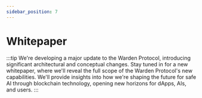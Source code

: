 ```yaml
---
sidebar_position: 7
---
```


# Whitepaper

:::tip
We're developing a major update to the Warden Protocol, introducing significant architectural and conceptual changes. Stay tuned in for a new whitepaper, where we'll reveal the full scope of the Warden Protocol's new capabilities. We'll provide insights into how we're shaping the future for safe AI through blockchain technology, opening new horizons for dApps, AIs, and users.
:::